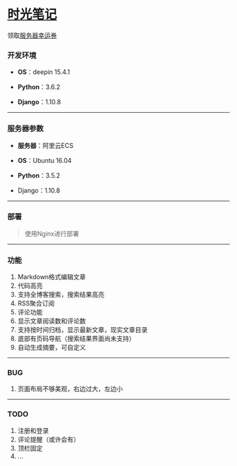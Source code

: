 # [时光笔记](yj1516.site)

领取[服务器幸运券](https://promotion.aliyun.com/ntms/act/ambassador/sharetouser.html?userCode=6lkfnwma&utm_source=6lkfnwma)

### 开发环境

* **OS**：deepin 15.4.1

* **Python**：3.6.2

* **Django**：1.10.8


---

### 服务器参数

* **服务器**：阿里云ECS


* **OS**：Ubuntu 16.04
* **Python**：3.5.2
* Django：1.10.8

---

### 部署

> 使用Nginx进行部署

---

### 功能

1. Markdown格式编辑文章
2. 代码高亮
3. 支持全博客搜索，搜索结果高亮
4. RSS聚合订阅
5. 评论功能
6. 显示文章阅读数和评论数
7. 支持按时间归档，显示最新文章，现实文章目录
8. 底部有页码导航（搜索结果界面尚未支持）
9. 自动生成摘要，可自定义

---

### BUG

1. 页面布局不够美观，右边过大，左边小

---

### TODO

1. 注册和登录
2. 评论提醒（或许会有）
3. 顶栏固定
4. ...
